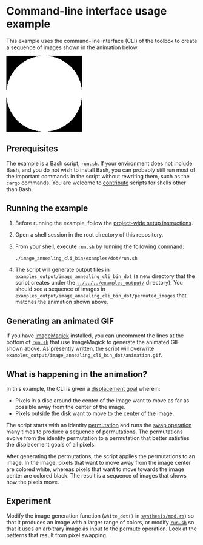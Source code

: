 <!-- omit in toc -->
# Command-line interface usage example

This example uses the command-line interface (CLI) of the toolbox to create a sequence of images shown in the animation below.

![White dot on a black background being transformed into a black star on a white background](./animation.gif)

## Prerequisites

The example is a [Bash](https://www.gnu.org/software/bash/) script, [`run.sh`](./run.sh). If your environment does not include Bash, and you do not wish to install Bash, you can probably still run most of the important commands in the script without rewriting them, such as the `cargo` commands. You are welcome to [contribute](../../../README.md#contributing) scripts for shells other than Bash.

## Running the example

1. Before running the example, follow the [project-wide setup instructions](../../../README.md#setup).
2. Open a shell session in the root directory of this repository.
3. From your shell, execute [`run.sh`](./run.sh) by running the following command:

   ```bash
   ./image_annealing_cli_bin/examples/dot/run.sh
   ```
4. The script will generate output files in `examples_output/image_annealing_cli_bin_dot` (a new directory that the script creates under the [`../../../examples_output/`](../../../examples_output) directory). You should see a sequence of images in `examples_output/image_annealing_cli_bin_dot/permuted_images` that matches the animation shown above.

## Generating an animated GIF

If you have [ImageMagick](https://imagemagick.org/) installed, you can uncomment the lines at the bottom of [`run.sh`](./run.sh) that use ImageMagick to generate the animated GIF shown above. As presently written, the script will overwrite `examples_output/image_annealing_cli_bin_dot/animation.gif`.

## What is happening in the animation?

In this example, the CLI is given a [displacement goal](../../../README.md#displacement-goals) wherein:
- Pixels in a disc around the center of the image want to move as far as possible away from the center of the image.
- Pixels outside the disk want to move to the center of the image.

The script starts with an identity [permutation](../../../README.md#permutations) and runs the [swap operation](../../../README.md#swap) many times to produce a sequence of permutations. The permutations evolve from the identity permutation to a permutation that better satisfies the displacement goals of all pixels.

After generating the permutations, the script applies the permutations to an image. In the image, pixels that want to move away from the image center are colored white, whereas pixels that want to move towards the image center are colored black. The result is a sequence of images that shows how the pixels move.

## Experiment

Modify the image generation function (`white_dot()` in [`synthesis/mod.rs`](./synthesis/mod.rs)) so that it produces an image with a larger range of colors, or modify [`run.sh`](./run.sh) so that it uses an arbitrary image as input to the permute operation. Look at the patterns that result from pixel swapping.